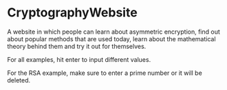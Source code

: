 # CryptographyWebsite
A website in which people can learn about asymmetric encryption, find out about popular methods that are used today, learn about the mathematical theory behind them and try it out for themselves. 

For all examples, hit enter to input different values.

For the RSA example, make sure to enter a prime number or it will be deleted.
